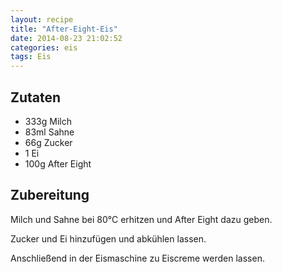 ```yaml
---
layout: recipe
title: "After-Eight-Eis"
date: 2014-08-23 21:02:52
categories: eis
tags: Eis
---
```


## Zutaten

* 333g Milch
* 83ml Sahne
* 66g Zucker
* 1 Ei
* 100g After Eight

## Zubereitung

Milch und Sahne bei 80°C erhitzen und After Eight dazu geben.

Zucker und Ei hinzufügen und abkühlen lassen.

Anschließend in der Eismaschine zu Eiscreme werden lassen.
